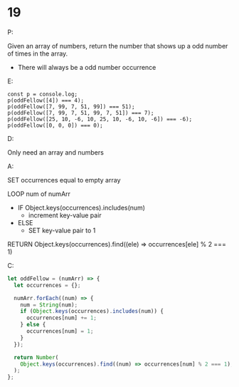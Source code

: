 # 19

P:

Given an array of numbers, return the number that shows up a odd number of times in the array.

- There will always be a odd number occurrence

E:

```
const p = console.log;
p(oddFellow([4]) === 4);
p(oddFellow([7, 99, 7, 51, 99]) === 51);
p(oddFellow([7, 99, 7, 51, 99, 7, 51]) === 7);
p(oddFellow([25, 10, -6, 10, 25, 10, -6, 10, -6]) === -6);
p(oddFellow([0, 0, 0]) === 0);
```

D:

Only need an array and numbers

A:

SET occurrences equal to empty array

LOOP num of numArr

- IF Object.keys(occurrences).includes(num)
  - increment key-value pair
- ELSE
  - SET key-value pair to 1

RETURN Object.keys(occurrences).find((ele) => occurrences[ele] % 2 === 1)

C:

```javascript
let oddFellow = (numArr) => {
  let occurrences = {};

  numArr.forEach((num) => {
    num = String(num);
    if (Object.keys(occurrences).includes(num)) {
      occurrences[num] += 1;
    } else {
      occurrences[num] = 1;
    }
  });

  return Number(
    Object.keys(occurrences).find((num) => occurrences[num] % 2 === 1),
  );
};
```
